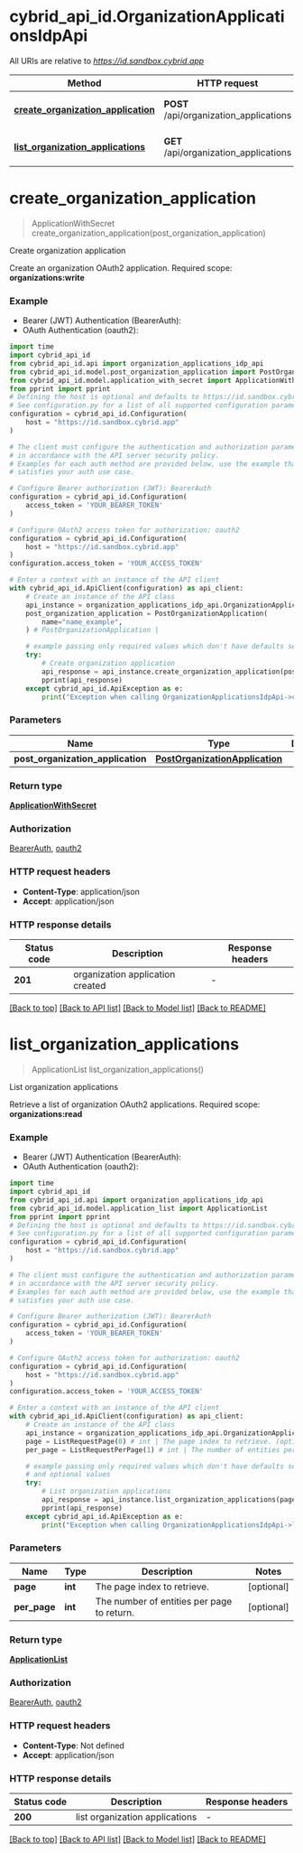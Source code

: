 # cybrid_api_id.OrganizationApplicationsIdpApi

All URIs are relative to *https://id.sandbox.cybrid.app*

Method | HTTP request | Description
------------- | ------------- | -------------
[**create_organization_application**](OrganizationApplicationsIdpApi.md#create_organization_application) | **POST** /api/organization_applications | Create organization application
[**list_organization_applications**](OrganizationApplicationsIdpApi.md#list_organization_applications) | **GET** /api/organization_applications | List organization applications


# **create_organization_application**
> ApplicationWithSecret create_organization_application(post_organization_application)

Create organization application

Create an organization OAuth2 application.  Required scope: **organizations:write**

### Example

* Bearer (JWT) Authentication (BearerAuth):
* OAuth Authentication (oauth2):

```python
import time
import cybrid_api_id
from cybrid_api_id.api import organization_applications_idp_api
from cybrid_api_id.model.post_organization_application import PostOrganizationApplication
from cybrid_api_id.model.application_with_secret import ApplicationWithSecret
from pprint import pprint
# Defining the host is optional and defaults to https://id.sandbox.cybrid.app
# See configuration.py for a list of all supported configuration parameters.
configuration = cybrid_api_id.Configuration(
    host = "https://id.sandbox.cybrid.app"
)

# The client must configure the authentication and authorization parameters
# in accordance with the API server security policy.
# Examples for each auth method are provided below, use the example that
# satisfies your auth use case.

# Configure Bearer authorization (JWT): BearerAuth
configuration = cybrid_api_id.Configuration(
    access_token = 'YOUR_BEARER_TOKEN'
)

# Configure OAuth2 access token for authorization: oauth2
configuration = cybrid_api_id.Configuration(
    host = "https://id.sandbox.cybrid.app"
)
configuration.access_token = 'YOUR_ACCESS_TOKEN'

# Enter a context with an instance of the API client
with cybrid_api_id.ApiClient(configuration) as api_client:
    # Create an instance of the API class
    api_instance = organization_applications_idp_api.OrganizationApplicationsIdpApi(api_client)
    post_organization_application = PostOrganizationApplication(
        name="name_example",
    ) # PostOrganizationApplication | 

    # example passing only required values which don't have defaults set
    try:
        # Create organization application
        api_response = api_instance.create_organization_application(post_organization_application)
        pprint(api_response)
    except cybrid_api_id.ApiException as e:
        print("Exception when calling OrganizationApplicationsIdpApi->create_organization_application: %s\n" % e)
```


### Parameters

Name | Type | Description  | Notes
------------- | ------------- | ------------- | -------------
 **post_organization_application** | [**PostOrganizationApplication**](PostOrganizationApplication.md)|  |

### Return type

[**ApplicationWithSecret**](ApplicationWithSecret.md)

### Authorization

[BearerAuth](../README.md#BearerAuth), [oauth2](../README.md#oauth2)

### HTTP request headers

 - **Content-Type**: application/json
 - **Accept**: application/json


### HTTP response details

| Status code | Description | Response headers |
|-------------|-------------|------------------|
**201** | organization application created |  -  |

[[Back to top]](#) [[Back to API list]](../README.md#documentation-for-api-endpoints) [[Back to Model list]](../README.md#documentation-for-models) [[Back to README]](../README.md)

# **list_organization_applications**
> ApplicationList list_organization_applications()

List organization applications

Retrieve a list of organization OAuth2 applications.  Required scope: **organizations:read**

### Example

* Bearer (JWT) Authentication (BearerAuth):
* OAuth Authentication (oauth2):

```python
import time
import cybrid_api_id
from cybrid_api_id.api import organization_applications_idp_api
from cybrid_api_id.model.application_list import ApplicationList
from pprint import pprint
# Defining the host is optional and defaults to https://id.sandbox.cybrid.app
# See configuration.py for a list of all supported configuration parameters.
configuration = cybrid_api_id.Configuration(
    host = "https://id.sandbox.cybrid.app"
)

# The client must configure the authentication and authorization parameters
# in accordance with the API server security policy.
# Examples for each auth method are provided below, use the example that
# satisfies your auth use case.

# Configure Bearer authorization (JWT): BearerAuth
configuration = cybrid_api_id.Configuration(
    access_token = 'YOUR_BEARER_TOKEN'
)

# Configure OAuth2 access token for authorization: oauth2
configuration = cybrid_api_id.Configuration(
    host = "https://id.sandbox.cybrid.app"
)
configuration.access_token = 'YOUR_ACCESS_TOKEN'

# Enter a context with an instance of the API client
with cybrid_api_id.ApiClient(configuration) as api_client:
    # Create an instance of the API class
    api_instance = organization_applications_idp_api.OrganizationApplicationsIdpApi(api_client)
    page = ListRequestPage(0) # int | The page index to retrieve. (optional)
    per_page = ListRequestPerPage(1) # int | The number of entities per page to return. (optional)

    # example passing only required values which don't have defaults set
    # and optional values
    try:
        # List organization applications
        api_response = api_instance.list_organization_applications(page=page, per_page=per_page)
        pprint(api_response)
    except cybrid_api_id.ApiException as e:
        print("Exception when calling OrganizationApplicationsIdpApi->list_organization_applications: %s\n" % e)
```


### Parameters

Name | Type | Description  | Notes
------------- | ------------- | ------------- | -------------
 **page** | **int**| The page index to retrieve. | [optional]
 **per_page** | **int**| The number of entities per page to return. | [optional]

### Return type

[**ApplicationList**](ApplicationList.md)

### Authorization

[BearerAuth](../README.md#BearerAuth), [oauth2](../README.md#oauth2)

### HTTP request headers

 - **Content-Type**: Not defined
 - **Accept**: application/json


### HTTP response details

| Status code | Description | Response headers |
|-------------|-------------|------------------|
**200** | list organization applications |  -  |

[[Back to top]](#) [[Back to API list]](../README.md#documentation-for-api-endpoints) [[Back to Model list]](../README.md#documentation-for-models) [[Back to README]](../README.md)


